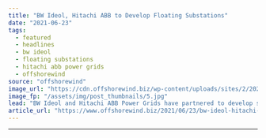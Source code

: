 ```yaml
---
title: "BW Ideol, Hitachi ABB to Develop Floating Substations"
date: "2021-06-23"
tags: 
  - featured
  - headlines
  - bw ideol
  - floating substations
  - hitachi abb power grids
  - offshorewind
source: "offshorewind"
image_url: "https://cdn.offshorewind.biz/wp-content/uploads/sites/2/2021/06/23093002/Bw-Ideol.jpg"
image_fp: "/assets/img/post_thumbnails/5.jpg"
lead: "BW Ideol and Hitachi ABB Power Grids have partnered to develop scalable floating substations"
article_url: "https://www.offshorewind.biz/2021/06/23/bw-ideol-hitachi-abb-to-develop-floating-substations/"
---
```


---
